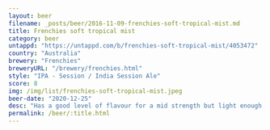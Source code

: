 ```yaml
---
layout: beer
filename: _posts/beer/2016-11-09-frenchies-soft-tropical-mist.md
title: Frenchies soft tropical mist
category: beer
untappd: "https://untappd.com/b/frenchies-soft-tropical-mist/4053472"
country: "Australia"
brewery: "Frenchies"
breweryURL: "/brewery/frenchies.html"
style: "IPA - Session / India Session Ale"
score: 8
img: /img/list/frenchies-soft-tropical-mist.jpeg
beer-date: "2020-12-25"
desc: "Has a good level of flavour for a mid strength but light enough that you could still easily keep knocking these back. Zesty on the nose with a little citrus tang on the tongue"
permalink: /beer/:title.html
---
```

